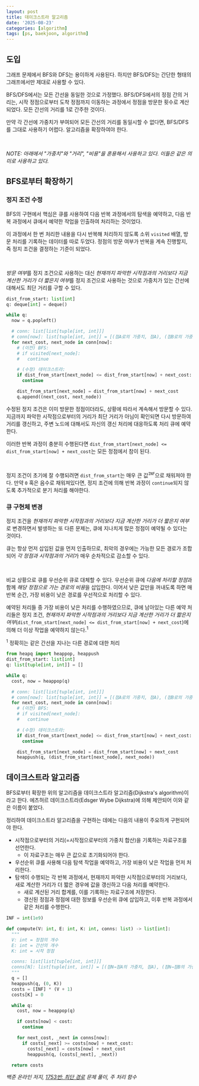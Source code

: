 ```yaml
---
layout: post
title: 데이크스트라 알고리즘
date: '2025-08-23'
categories: [algorithm]
tags: [ps, baekjoon, algorithm]
---
```


## 도입

그래프 문제에서 BFS와 DFS는 용이하게 사용된다. 하지만 BFS/DFS는 간단한 형태의 그래프에서만 제대로 사용할 수 있다.  

BFS/DFS에서는 모든 간선을 동일한 것으로 가정했다. BFS/DFS에서의 정점 간의 거리는, 시작 정점으로부터 도착 정점까지 이동하는 과정에서 정점을 방문한 횟수로 계산되었다. 모든 간선의 거리를 1로 간주한 것이다.  

만약 각 간선에 가중치가 부여되어 모든 간선의 거리를 동일시할 수 없다면, BFS/DFS를 그대로 사용하기 어렵다. 알고리즘을 확장하여야 한다.  

<br />

*NOTE: 아래에서 "가중치"와 "거리", "비용"을 혼용해서 사용하고 있다. 이들은 같은 의미로 사용하고 있다.*

## BFS로부터 확장하기

### 정지 조건 수정

BFS의 구현에서 핵심은 큐를 사용하여 다음 반복 과정에서의 탐색을 예약하고, 다음 반복 과정에서 큐에서 예약한 작업을 인출하여 처리하는 것이었다.  

이 과정에서 한 번 처리한 내용을 다시 반복해 처리하지 않도록 소위 `visited` 배열, 방문 처리를 기록하는 데이터를 따로 두었다. 정점의 방문 여부가 반복을 계속 진행할지, 즉 정지 조건을 결정하는 기준이 되었다.  

<br />

*방문 여부*를 정지 조건으로 사용하는 대신 *현재까지 파악한 시작점과의 거리보다 지금 계산한 거리가 더 짧은지 여부*를 정지 조건으로 사용하는 것으로 가중치가 있는 간선에 대해서도 최단 거리를 구할 수 있다.  

```python
dist_from_start: list[int]
q: deque[int] = deque()

while q:
  now = q.popleft()

  # conn: list[list[tuple[int, int]]]
  # conn[now]: list[tuple[int, int]] = [(점A로의 가중치, 점A), (점B로의 가중치, 점B), ...]
  for next_cost, next_node in conn[now]:
    # (이전) BFS:
    # if visited[next_node]:
    #   continue

    # (수정) 데이크스트라:
    if dist_from_start[next_node] <= dist_from_start[now] + next_cost:
      continue

    dist_from_start[next_node] = dist_from_start[now] + next_cost
    q.append((next_cost, next_node))
```

수정된 정지 조건은 이미 방문한 정점이더라도, 상황에 따라서 계속해서 방문할 수 있다. 지금까지 파악한 시작점으로부터의 거리가 최단 거리가 아님이 확인되면 다시 방문하여 거리를 갱신하고, 주변 노드에 대해서도 자신의 갱신 처리에 대응하도록 처리 큐에 예약한다.  

이러한 반복 과정이 충분히 수행된다면 `dist_from_start[next_node] <= dist_from_start[now] + next_cost`는 모든 정점에서 참이 된다.  

<br />

정지 조건이 초기에 잘 수행되려면 `dist_from_start`는 매우 큰 값<sup><code>INF</code></sup>으로 채워져야 한다. 만약 `0` 혹은 음수로 채워져있다면, 정지 조건에 의해 반복 과정이 `continue`되지 않도록 추가적으로 분기 처리를 해야한다.  

### 큐 구현체 변경

정지 조건을 *현재까지 파악한 시작점과의 거리보다 지금 계산한 거리가 더 짧은지 여부*로 변경하면서 발생하는 또 다른 문제는, 큐에 지나치게 많은 정점이 예약될 수 있다는 것이다.  

큐는 항상 먼저 삽입된 값을 먼저 인출하므로, 최악의 경우에는 가능한 모든 경로가 조합되어 *각 정점과 시작점과의 거리*가 매우 순차적으로 감소할 수 있다.  

<br />

비교 상황으로 큐를 우선순위 큐로 대체할 수 있다. 우선순위 큐에 *다음에 처리할 정점*과 함께 *해당 정점으로 가는 경로의 비용*을 삽입한다. 이어서 낮은 값만을 꺼내도록 하면 매 반복 순간, 가장 비용이 낮은 경로를 우선적으로 처리할 수 있다.  

예약된 처리들 중 가장 비용이 낮은 처리를 수행하였으므로, 큐에 남아있는 다른 예약 처리들은 정지 조건, *현재까지 파악한 시작점과의 거리보다 지금 계산한 거리가 더 짧은지 여부*(`dist_from_start[next_node] <= dist_from_start[now] + next_cost`)에 의해 더 이상 작업을 예약하지 않는다.<sup>1</sup>  

<sup>1</sup> 정확히는 같은 간선을 지나는 다른 경로에 대한 처리


```python
from heapq import heappop, heappush
dist_from_start: list[int]
q: list[tuple[int, int]] = []

while q:
  cost, now = heappop(q)

  # conn: list[list[tuple[int, int]]]
  # conn[now]: list[tuple[int, int]] = [(점A로의 가중치, 점A), (점B로의 가중치, 점B), ...]
  for next_cost, next_node in conn[now]:
    # (이전) BFS:
    # if visited[next_node]:
    #   continue

    # (수정) 데이크스트라:
    if dist_from_start[next_node] <= dist_from_start[now] + next_cost:
      continue

    dist_from_start[next_node] = dist_from_start[now] + next_cost
    heappush(q, (dist_from_start[next_node], next_node))
```

## 데이크스트라 알고리즘

BFS로부터 확장한 위의 알고리즘을 데이크스트라 알고리즘(Dijkstra's algorithm)이라고 한다. 에츠허르 데이크스트라(Edsger Wybe Dijkstra)에 의해 제안되어 이와 같은 이름이 붙었다.  

정리하여 데이크스트라 알고리즘을 구현하는 데에는 다음의 내용이 주요하게 구현되어야 한다.  
- 시작점으로부터의 거리(=시작점으로부터의 가중치 합산)을 기록하는 자료구조를 선언한다.
    - 이 자료구조는 매우 큰 값으로 초기화되어야 한다.
- 우선순위 큐를 사용해 다음 탐색 작업을 예약하고, 가장 비용이 낮은 작업을 먼저 처리한다.
- 탐색이 수행되는 각 반복 과정에서, 현재까지 파악한 시작점으로부터의 거리보다, 새로 계산한 거리가 더 짧은 경우에 값을 갱신하고 다음 처리를 예약한다.  
    - 새로 계산된 거리 합계를, 이를 기록하는 자료구조에 저장한다.
    - 갱신된 정점과 정점에 대한 정보를 우선순위 큐에 삽입하고, 이후 반복 과정에서 같은 처리를 수행한다.  

```python
INF = int(1e9)

def compute(V: int, E: int, K: int, conns: list) -> list[int]:
  """
  V: int = 정점의 개수
  E: int = 간선의 개수
  K: int = 시작 정점

  conns: list[list[tuple[int, int]]]
  conns[N]: list[tuple[int, int]] = [(점N→점A의 가중치, 점A), (점N→점B의 가중치, 점B), ...]
  """
  q = []
  heappush(q, (0, K))
  costs = [INF] * (V + 1)
  costs[K] = 0

  while q:
    cost, now = heappop(q)

    if costs[now] < cost:
      continue

    for next_cost, _next in conns[now]:
      if costs[_next] >= costs[now] + next_cost:
        costs[_next] = costs[now] + next_cost
        heappush(q, (costs[_next], _next))

  return costs
```
_백준 온라인 저지, [1753번: 최단 경로](https://www.acmicpc.net/problem/1753) 문제 풀이, 주 처리 함수_
